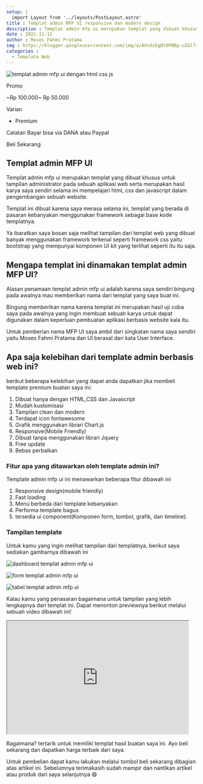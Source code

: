 ```yaml
---
setup: |
  import Layout from '../layouts/PostLayout.astro'
title : Templat admin MFP UI responsive dan modern design
description : Templat admin mfp ui merupakan templat yang dibuat khusus untuk tampilan administrator pada sebuah aplikasi web. Dibuat hanya dengan html css.
date : 2021-11-12
author : Moses Fahmi Pratama
img : https://blogger.googleusercontent.com/img/a/AVvXsEgDt0PBBp-uZGlTryX28GJ3zJXmSAPr5vAm7zpyHuGRD4jG9siWAi7sMZ3yhbHYsSl2EP4YIVhD39XD_TvMYA6Wugx1oQ0MXs0Xnl0L7Fe6IdKY71yKcf6Zg4EYciGz-lDkaP9ZlgSp2-tZSW2xvBIKEuGM7y7vaoy88NjXAYxhZIlNjpDKnFPnJ25q=s16000
categories : 
  - Template Web
---
```


![templat admin mfp ui dengan html css js](https://blogger.googleusercontent.com/img/a/AVvXsEgDt0PBBp-uZGlTryX28GJ3zJXmSAPr5vAm7zpyHuGRD4jG9siWAi7sMZ3yhbHYsSl2EP4YIVhD39XD_TvMYA6Wugx1oQ0MXs0Xnl0L7Fe6IdKY71yKcf6Zg4EYciGz-lDkaP9ZlgSp2-tZSW2xvBIKEuGM7y7vaoy88NjXAYxhZIlNjpDKnFPnJ25q=s16000 "templat admin mfp ui dengan html css js")

Promo

~Rp 100.000~ Rp 50.000

Varian

* Premium

Catatan Bayar bisa via DANA atau Paypal

Beli Sekarang

Templat admin MFP UI
--------------------

Templat admin mfp ui merupakan templat yang dibuat khusus untuk tampilan administrator pada sebuah aplikasi web serta merupakan hasil karya saya sendiri selama ini mempelajari html, css dan javascript dalam pengembangan sebuah website.

Templat ini dibuat karena saya merasa selama ini, templat yang berada di pasaran kebanyakan menggunakan framework sebagai base kode templatnya.

Ya ibaratkan saya bosan saja melihat tampilan dari templat web yang dibuat banyak menggunakan framework terkenal seperti framework css yaitu bootstrap yang mempunyai komponen UI kit yang terlihat seperti itu itu saja.
  

Mengapa templat ini dinamakan templat admin MFP UI?
---------------------------------------------------

Alasan penamaan templat admin mfp ui adalah karena saya sendiri bingung pada awalnya mau memberikan nama dari templat yang saya buat ini.

Bingung memberikan nama karena templat ini merupakan hasil uji coba saya pada awalnya yang ingin membuat sebuah karya untuk dapat digunakan dalam keperluan pembuatan aplikasi berbasis website kala itu.

Untuk pemberian nama MFP UI saya ambil dari singkatan nama saya sendiri yaitu Moses Fahmi Pratama dan UI berasal dari kata User Interface.

Apa saja kelebihan dari template admin berbasis web ini?
--------------------------------------------------------

berikut beberapa kelebihan yang dapat anda dapatkan jika membeli template premium buatan saya ini:

1.  Dibuat hanya dengan HTML,CSS dan Javascript
2.  Mudah kustomisasi
3.  Tampilan clean dan modern
4.  Terdapat icon fontawesome
5.  Grafik menggunakan librari Chart.js
6.  Responsive(Mobile Friendly)
7.  Dibuat tanpa menggunakan librari Jquery
8.  Free update
9.  Bebas perbaikan

### Fitur apa yang ditawarkan oleh template admin ini?

Template admin mfp ui ini menawarkan beberapa fitur dibawah ini

1.  Responsive design(mobile friendly)
2.  Fast loading
3.  Menu berbeda dari template kebanyakan
4.  Performa template bagus
5.  tersedia ui component(Komponen form, tombol, grafik, dan timeline).

### Tampilan template

Untuk kamu yang ingin melihat tampilan dari templatnya, berikut saya sediakan gambarnya dibawah ini

![dashboard templat admin mfp ui](https://blogger.googleusercontent.com/img/a/AVvXsEif20m04b_74GRXVvhmYDoCMBCDBpxJtM3ZzQoo95EaH6f8zrGX_wPfjMEvLskC2yTftJtvglRS5QWr62qQ-EtftMhO7cebf1q68b64HENFIpf3aaAJF4_zdEl70M01yL76yCz2RQBVRxdP-B7dPMSNfc8vIix3AA_UHEf3iC-cCQDWP4S4Jpf3dxfr=s16000 "dashboard templat admin mfp ui")

  

![form templat admin mfp ui](https://blogger.googleusercontent.com/img/a/AVvXsEifWEMdHXtK0kkhEWC0QjXJ34vrS0IFPQxF_Vpzx4b4ETkTTt3d9aU6ZAfsjGIL1F03kz_nGieeT_O2uEvWh8Tq_7MgOlAK4hPXzUppzhbXJnEpaON07VuPI2K4Tqyul9Jkx7iWCNMiqoFX-uOGPWszwDn1sgGH3v4bB-3SYHkOU5e-B6px0NVr1w0O=s16000 "form templat admin mfp ui")

  

![tabel templat admin mfp ui](https://blogger.googleusercontent.com/img/a/AVvXsEhUjuuO53OL7ndPl4oCRSv3Vw6MhU3iRzveD5oniFJ-Tqb4zHGXjgNoHsBo7T-d1t4IgrX43qOVOW8wQgK89Pm4X4RBGnME9mVLizs10mYtUk3GVdbMLEyey8vj4vWOjA6Ss9YbjrX7-StXJxp-ZxRMEXK6jQF7ubOonYrItew8zpcvdymla5zA6NVD=s16000 "tabel templat admin mfp ui")

  

Kalau kamu yang penasaran bagaimana untuk tampilan yang lebih lengkapnya dari templat ini. Dapat menonton previewnya berikut melalui sebuah video dibawah ini!

<iframe allowfullscreen="" class="BLOG_video_class" height="300" src="https://www.youtube.com/embed/ho0CC_LLuZk" width="480" youtube-src-id="ho0CC_LLuZk"></iframe>

Bagaimana? tertarik untuk memiliki templat hasil buatan saya ini. Ayo beli sekarang dan dapatkan harga terbaik dari saya.

Untuk pembelian dapat kamu lakukan melalui tombol beli sekarang dibagian atas artikel ini. Sebelumnya terimakasih sudah mampir dan nantikan artikel atau produk dari saya selanjutnya 😄